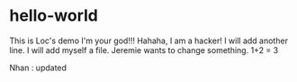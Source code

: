 # hello-world
This is Loc's demo
I'm your god!!!
Hahaha, I am a hacker!
I will add another line.
I will add myself a file.
Jeremie wants to change something.
1+2 = 3

Nhan : updated
